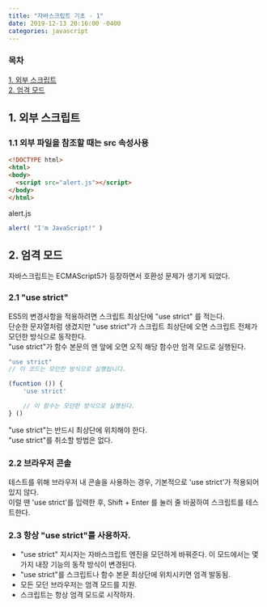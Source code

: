 ```yaml
---
title: "자바스크립트 기초 - 1"
date: 2019-12-13 20:16:00 -0400
categories: javascript
---
```


### 목차
[1. 외부 스크립트](#1-외부-스크립트)<br>
[2. 엄격 모드](#2-엄격-모드)<br>

## 1. 외부 스크립트
### 1.1 외부 파일을 참조할 때는 src 속성사용
```html
<!DOCTYPE html>
<html>
<body>
  <script src="alert.js"></script>
</body>
</html>
```

alert.js
```javascript
alert( "I'm JavaScript!" )
```

## 2. 엄격 모드

자바스크립트는 ECMAScript5가 등장하면서 호환성 문제가 생기게 되었다. <br>

### 2.1 "use strict"

ES5의 변경사항을 적용하려면 스크립트 최상단에 "use strict" 를 적는다. <br>
단순한 문자열처럼 생겼지만 "use strict"가 스크립트 최상단에 오면 스크립트 전체가 모던한 방식으로 동작한다. <br>
"use strict"가 함수 본문의 맨 앞에 오면 오직 해당 함수만 엄격 모드로 실행된다.

``` javascript
"use strict"
// 이 코드는 모던한 방식으로 실행됩니다.

(fucntion ()) {
    'use strict'

    // 이 함수는 모던한 방식으로 실행된다.
} ()
```

"use strict"는 반드시 최상단에 위치해야 한다. <br>
"use strict"를 취소할 방법은 없다.

### 2.2 브라우저 콘솔
테스트를 위해 브라우저 내 콘솔을 사용하는 경우, 기본적으로 'use strict'가 적용되어 있지 않다. <br>
이럴 땐 'use strict'를 입력한 후, Shift + Enter 를 눌러 줄 바꿈하여 스크립트를 테스트한다.

### 2.3 항상 "use strict"를 사용하자.
- "use strict" 지시자는 자바스크립트 엔진을 모던하게 바꿔준다. 이 모드에서는 몇 가지 내장 기능의 동작 방식이 변경된다.
- "use strict"를 스크립트나 함수 본문 최상단에 위치시키면 엄격 발동됨.
- 모든 모던 브라우저는 엄격 모드를 지원.
- 스크립트는 항상 엄격 모드로 시작하자. 